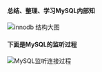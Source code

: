 #### 总结、整理、学习MySQL内部知


![innodb 结构大图](https://user-images.githubusercontent.com/25765021/166469761-764597fb-3a62-47c3-bcce-89563c8369de.png)

#### 下面是MySQL的监听过程
![MySQL监听连接过程](https://user-images.githubusercontent.com/25765021/166474588-2859a4af-fb0c-40bf-a41c-be5e5e01713a.png)
